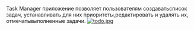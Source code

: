 Task Manager
приложение позволяет пользователям создаватьсписок задач, устанавливать для них приоритеты,редактировать и удалять их, отмечатьвыполненные задачи.
[![todo.jpg](https://i.postimg.cc/wTN5JFQb/todo.jpg)](https://postimg.cc/XpVy6fhw)
